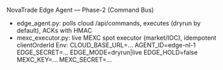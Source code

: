 
NovaTrade Edge Agent — Phase-2 (Command Bus)
- edge_agent.py: polls cloud /api/commands, executes (dryrun by default), ACKs with HMAC
- mexc_executor.py: live MEXC spot executor (market/IOC), idempotent clientOrderId
Env:
  CLOUD_BASE_URL=...
  AGENT_ID=edge-nl-1
  EDGE_SECRET=...
  EDGE_MODE=dryrun|live
  EDGE_HOLD=false
  MEXC_KEY=...  MEXC_SECRET=...

